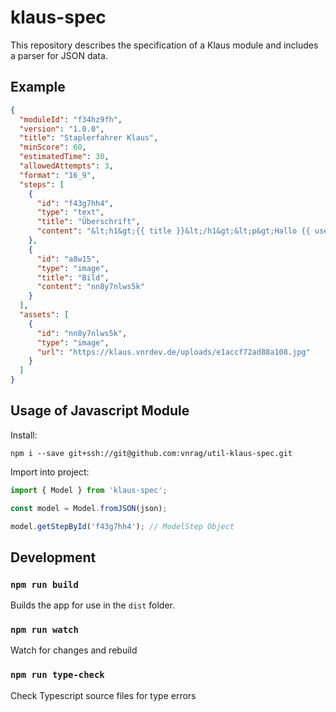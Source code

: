 # klaus-spec

This repository describes the specification of a Klaus module and includes a parser for JSON data.

## Example

````json
{
  "moduleId": "f34hz9fh",
  "version": "1.0.0",
  "title": "Staplerfahrer Klaus",
  "minScore": 60,
  "estimatedTime": 30,
  "allowedAttempts": 3,
  "format": "16_9",
  "steps": [
    {
      "id": "f43g7hh4",
      "type": "text",
      "title": "Überschrift",
      "content": "&lt;h1&gt;{{ title }}&lt;/h1&gt;&lt;p&gt;Hallo {{ userId }},&lt;/p&gt;&lt;p&gt;l&ouml;rem &uuml;psum dolor sit amet, consectetuer adipiscing elit. Aenean commodo ligula eget dolor."
    },
    {
      "id": "a8w15",
      "type": "image",
      "title": "Bild",
      "content": "nn8y7nlws5k"
    }
  ],
  "assets": [
    {
      "id": "nn8y7nlws5k",
      "type": "image",
      "url": "https://klaus.vnrdev.de/uploads/e1accf72ad88a108.jpg"
    }
  ]
}
````

## Usage of Javascript Module

Install:

````
npm i --save git+ssh://git@github.com:vnrag/util-klaus-spec.git
````

Import into project:

````js
import { Model } from 'klaus-spec';

const model = Model.fromJSON(json);

model.getStepById('f43g7hh4'); // ModelStep Object
````

## Development

### `npm run build`

Builds the app for use in the `dist` folder.

### `npm run watch`

Watch for changes and rebuild

### `npm run type-check`

Check Typescript source files for type errors
